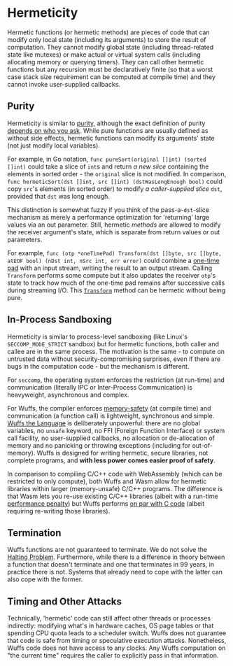 # Hermeticity

Hermetic functions (or hermetic methods) are pieces of code that can modify
only local state (including its arguments) to store the result of computation.
They cannot modify global state (including thread-related state like mutexes)
or make actual or virtual system calls (including allocating memory or querying
timers). They can call other hermetic functions but any recursion must be
declaratively finite (so that a worst case stack size requirement can be
computed at compile time) and they cannot invoke user-supplied callbacks.


## Purity

Hermeticity is similar to
[purity](https://en.wikipedia.org/wiki/Pure_function), although the exact
definition of purity [depends on who you
ask](https://twitter.com/radokirov/status/1097325661658570752). While pure
functions are usually defined as without side effects, hermetic functions can
modify its arguments' state (not just modify local variables).

For example, in Go notation, `func pureSort(original []int) (sorted []int)`
could take a slice of `int`s and return *a new slice* containing the elements
in sorted order - the `original` slice is not modified. In comparison, `func
hermeticSort(dst []int, src []int) (dstWasLongEnough bool)` could copy `src`'s
elements (in sorted order) to modify *a caller-supplied slice* `dst`, provided
that `dst` was long enough.

This distinction is somewhat fuzzy if you think of the pass-a-`dst`-slice
mechanism as merely a performance optimization for 'returning' large values via
an out parameter. Still, hermetic *methods* are allowed to modify the receiver
argument's state, which is separate from return values or out parameters.

For example, `func (otp *oneTimePad) Transform(dst []byte, src []byte, atEOF
bool) (nDst int, nSrc int, err error)` could combine a [one-time
pad](https://en.wikipedia.org/wiki/One-time_pad) with an input stream, writing
the result to an output stream. Calling `Transform` performs some compute but
it also updates the receiver `otp`'s state to track how much of the one-time
pad remains after successive calls during streaming I/O. This
[`Transform`](https://pkg.go.dev/golang.org/x/text/transform?tab=doc#Transformer)
method can be hermetic without being pure.


## In-Process Sandboxing

Hermeticity is similar to process-level sandboxing (like Linux's
`SECCOMP_MODE_STRICT` sandbox) but for hermetic functions, both caller and
callee are in the same process. The motivation is the same - to compute on
untrusted data without security-compromising surprises, even if there are bugs
in the computation code - but the mechanism is different.

For `seccomp`, the operating system enforces the restriction (at run-time) and
communication (literally IPC or Inter-Process Communication) is heavyweight,
asynchronous and complex.

For Wuffs, the compiler enforces [memory-safety](/doc/note/memory-safety.md)
(at compile time) and communication (a function call) is lightweight,
synchronous and simple. [Wuffs the Language](/doc/wuffs-the-language.md) is
deliberately unpowerful: there are no global variables, no `unsafe` keyword, no
FFI (Foreign Function Interface) or system call facility, no user-supplied
callbacks, no allocation or de-allocation of memory and no panicking or
throwing exceptions (including for out-of-memory). Wuffs is designed for
writing hermetic, secure libraries, not complete programs, and **with less
power comes easier proof of safety**.

In comparison to compiling C/C++ code with WebAssembly (which can be restricted
to only compute), both Wuffs and Wasm allow for hermetic libraries within
larger (memory-unsafe) C/C++ programs. The difference is that Wasm lets you
re-use existing C/C++ libraries (albeit with a run-time [performance
penalty](https://kripken.github.io/blog/wasm/2020/07/27/wasmboxc.html)) but
Wuffs performs [on par with C
code](https://github.com/google/wuffs/blob/master/doc/benchmarks.md) (albeit
requiring re-writing those libraries).


## Termination

Wuffs functions are not guaranteed to terminate. We do not solve the [Halting
Problem](https://en.wikipedia.org/wiki/Halting_problem). Furthermore, while
there is a difference in theory between a function that doesn't terminate and
one that terminates in 99 years, in practice there is not. Systems that already
need to cope with the latter can also cope with the former.


## Timing and Other Attacks

Technically, 'hermetic' code can still affect other threads or processes
indirectly: modifying what's in hardware caches, OS page tables or that
spending CPU quota leads to a scheduler switch. Wuffs does not guarantee that
code is safe from timing or speculative execution attacks. Nonetheless, Wuffs
code does not have access to any clocks. Any Wuffs computation on "the current
time" requires the caller to explicitly pass in that information.
